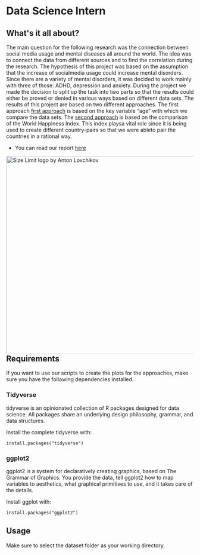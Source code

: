 # Data Science Intern  

## What's it all about?
The main question for the following research was the connection between social media usage and mental diseases all around the world. The idea was to connect the data from different sources and to find the correlation during the research. The hypothesis of this project was based on the assumption that the increase of socialmedia usage could increase mental disorders. Since there are a variety of mental disorders, it was decided to work mainly with three of those: ADHD, depression and anxiety. During the project we made the decision to split up the task into two parts so that the results could either be proved or denied in various ways based on different data sets. The results of this project are based on two different approaches. The first approach [first approach](https://github.com/republic-eclipse/Data-Science-Intern/blob/main/First%20Approach.R) is based on the key variable “age” with which we compare the data sets. The [second approach](https://github.com/republic-eclipse/Data-Science-Intern/blob/main/Second%20Approach.R) is based on the comparison of the World Happiness Index. This index playsa vital role since it is being used to create different country-pairs so that we were ableto pair the countries in a rational way.

* You can read our report [here](https://github.com/republic-eclipse/Data-Science-Intern/blob/main/paper/Paper_social%20media-vs-metnal%20health.pdf)

<img src="https://raw.githubusercontent.com/republic-eclipse/Data-Science-Intern/main/img/mentalhealth.png" align="right"
     alt="Size Limit logo by Anton Lovchikov" width=530 >

## Requirements

If you want to use our scripts to create the plots for the approaches, make sure you have the following dependencies installed.

### Tidyverse
tidyverse is an opinionated collection of R packages designed for data science. All packages share an underlying design philosophy, grammar, and data structures.

Install the complete tidyverse with:

```
install.packages("tidyverse")
```
### ggplot2
ggplot2 is a system for declaratively creating graphics, based on The Grammar of Graphics. You provide the data, tell ggplot2 how to map variables to aesthetics, what graphical primitives to use, and it takes care of the details.

Install ggplot with:
```
install.packages("ggplot2")
```
## Usage

Make sure to select the dataset folder as your working directory.
